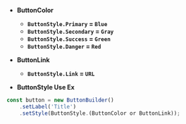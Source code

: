 * **ButtonColor**
  * **`ButtonStyle.Primary` = `Blue`**
  * **`ButtonStyle.Secondary` = `Gray`**
  * **`ButtonStyle.Success` = `Green`**
  * **`ButtonStyle.Danger` = `Red`**
* **ButtonLink**
  * **`ButtonStyle.Link` = `URL`**
 
* **ButtonStyle Use Ex**
```typescript
const button = new ButtonBuilder()
	.setLabel('Title')
	.setStyle(ButtonStyle.(ButtonColor or ButtonLink));
```
